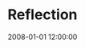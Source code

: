 ---
layout: work
title: Reflection
date: 2008-01-01 12:00:00
category: sculpture
imageURL: /images/sculpture/reflection.jpg
thumbnailURL: /images/sculpture/reflection-thumbnail.jpg
medium: Cast iron
dimensions: 1900mm x 750mm x 750mm
edition: edition of 7
price: $56,000
sold: true
---